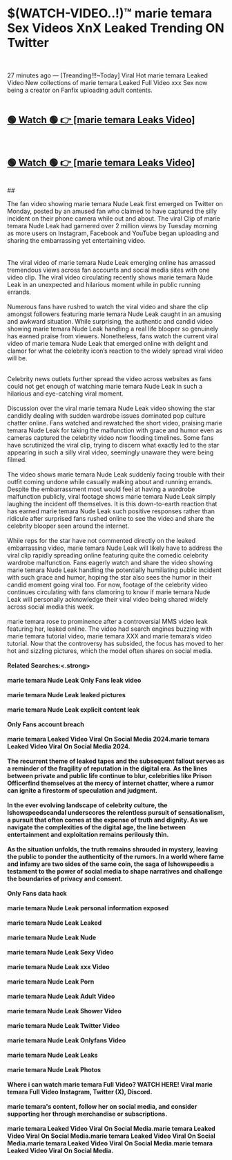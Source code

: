 

# $(WATCH-VIDEO..!)™ marie temara Sex Videos XnX Leaked Trending ON Twitter<br>
<br>

27 minutes ago — [Treanding!!!~Today] Viral Hot marie temara Leaked Video New collections of marie temara Leaked Full Video xxx Sex now being a creator on Fanfix uploading adult contents.
<br>
 <br>

##  <a href="https://clipsfans.site/?title=marie_temara&ref=git">🟢 Watch 🟢 👉 [marie temara Leaks Video]</a><br>
  <br>

##  <a href="https://clipsfans.site/?title=marie_temara&ref=git">🟢 Watch 🟢 👉 [marie temara Leaks Video]</a><br>
  <br>
  ##
  <br>

The fan video showing marie temara Nude Leak first emerged on Twitter on Monday, posted by an amused fan who claimed to have captured the silly incident on their phone camera while out and about. The viral Clip of marie temara Nude Leak had garnered over 2 million views by Tuesday morning as more users on Instagram, Facebook and YouTube began uploading and sharing the embarrassing yet entertaining video.
<br><br>
  <br>
The viral video of marie temara Nude Leak emerging online has amassed tremendous views across fan accounts and social media sites with one video clip. The viral video circulating recently shows marie temara Nude Leak in an unexpected and hilarious moment while in public running errands.
<br><br>
Numerous fans have rushed to watch the viral video and share the clip amongst followers featuring marie temara Nude Leak caught in an amusing and awkward situation. While surprising, the authentic and candid video showing marie temara Nude Leak handling a real life blooper so genuinely has earned praise from viewers. Nonetheless, fans watch the current viral video of marie temara Nude Leak that emerged online with delight and clamor for what the celebrity icon’s reaction to the widely spread viral video will be.
<br><br>

Celebrity news outlets further spread the video across websites as fans could not get enough of watching marie temara Nude Leak in such a hilarious and eye-catching viral moment.
<br><br>
Discussion over the viral marie temara Nude Leak video showing the star candidly dealing with sudden wardrobe issues dominated pop culture chatter online. Fans watched and rewatched the short video, praising marie temara Nude Leak for taking the malfunction with grace and humor even as cameras captured the celebrity video now flooding timelines. Some fans have scrutinized the viral clip, trying to discern what exactly led to the star appearing in such a silly viral video, seemingly unaware they were being filmed.
<br><br>
The video shows marie temara Nude Leak suddenly facing trouble with their outfit coming undone while casually walking about and running errands. Despite the embarrassment most would feel at having a wardrobe malfunction publicly, viral footage shows marie temara Nude Leak simply laughing the incident off themselves. It is this down-to-earth reaction that has earned marie temara Nude Leak such positive responses rather than ridicule after surprised fans rushed online to see the video and share the celebrity blooper seen around the internet.
<br><br>
While reps for the star have not commented directly on the leaked embarrassing video, marie temara Nude Leak will likely have to address the viral clip rapidly spreading online featuring quite the comedic celebrity wardrobe malfunction. Fans eagerly watch and share the video showing marie temara Nude Leak handling the potentially humiliating public incident with such grace and humor, hoping the star also sees the humor in their candid moment going viral too. For now, footage of the celebrity video continues circulating with fans clamoring to know if marie temara Nude Leak will personally acknowledge their viral video being shared widely across social media this week.
<br><br>
marie temara rose to prominence after a controversial MMS video leak featuring her, leaked online. The video had search engines buzzing with marie temara tutorial video, marie temara XXX and marie temara’s video tutorial. Now that the controversy has subsided, the focus has moved to her hot and sizzling pictures, which the model often shares on social media.
<br><br>
<strong>Related Searches:<.strong>
<br><br>
marie temara Nude Leak Only Fans leak video
<br><br>
marie temara Nude Leak leaked pictures
<br><br>
marie temara Nude Leak explicit content leak
<br><br>
Only Fans account breach
<br><br>
marie temara Leaked Video Viral On Social Media 2024.marie temara Leaked Video Viral On Social Media 2024.
<br><br>
The recurrent theme of leaked tapes and the subsequent fallout serves as a reminder of the fragility of reputation in the digital era. As the lines between private and public life continue to blur, celebrities like Prison Officerfind themselves at the mercy of internet chatter, where a rumor can ignite a firestorm of speculation and judgment.
<br><br>
In the ever evolving landscape of celebrity culture, the Ishowspeedscandal underscores the relentless pursuit of sensationalism, a pursuit that often comes at the expense of truth and dignity. As we navigate the complexities of the digital age, the line between entertainment and exploitation remains perilously thin.
<br><br>
As the situation unfolds, the truth remains shrouded in mystery, leaving the public to ponder the authenticity of the rumors. In a world where fame and infamy are two sides of the same coin, the saga of Ishowspeedis a testament to the power of social media to shape narratives and challenge the boundaries of privacy and consent.
<br><br>
Only Fans data hack
<br><br>
marie temara Nude Leak personal information exposed
<br><br>
marie temara Nude Leak Leaked
<br><br>
marie temara Nude Leak Nude
<br><br>
marie temara Nude Leak Sexy Video
<br><br>
marie temara Nude Leak xxx Video
<br><br>
marie temara Nude Leak Porn
<br><br>
marie temara Nude Leak Adult Video
<br><br>
marie temara Nude Leak Shower Video
<br><br>
marie temara Nude Leak Twitter Video
<br><br>
marie temara Nude Leak Onlyfans Video
<br><br>
marie temara Nude Leak Leaks
<br><br>
marie temara Nude Leak Photos
<br><br>
Where i can watch marie temara Full Video? WATCH HERE! Viral marie temara Full Video Instagram, Twitter (X), Discord.
<br><br>
marie temara's content, follow her on social media, and consider supporting her through merchandise or subscriptions.
<br><br>
marie temara Leaked Video Viral On Social Media.marie temara Leaked Video Viral On Social Media.marie temara Leaked Video Viral On Social Media.marie temara Leaked Video Viral On Social Media.marie temara Leaked Video Viral On Social Media.
